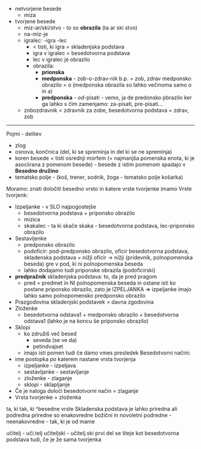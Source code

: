 - netvorjene besede
	- miza
- tvorjene besede
	- miz-ar/ski/stvo - to so **obrazila** (ta ar ski stvo)
	- na-miz-je
	- igralec: -igra -lec
		- < tisti, ki igra = skladenjska podstava
		- igra v igralec = besedotvorna podstava
		- lec v igralec je obrazilo
		- obrazila:
			- **prionska**
			- **medponska** - zob-o-zdrav-nik b.p. = zob, zdrav medponsko obrazilo = o (medponska obrazila so lahko večinoma samo o in a)
			- **predponska** - *od*-pisati - vemo, ja de predonsko pbrazilo ker ga lahko s čim zamenjamo: za-pisati, pre-pisati...
	- zobozdravnik < zdravnik za zobe, besedotvorna podstava = zdrav, zob
___
Pojmi - delitev
- zlog
- osnova, končnica (del, ki se spreminja in del ki se ne spreminja)
- koren besede = tisti osrednji morfem (= najmanjša pomenska enota, ki je  asociirana z pomenom besede) - besede z istim pomenom spadajo v **Besedno družino**
- tematsko polje - (koš, trener, sodnik, žoga - tematsko polje košarka)

Moramo: znati določiti besedno vrsto in katere vrste tvorjenke imamo
Vrste tvorjenk:
- Izpeljanke - v SLO najpogostejše
	- besedotvorna podstava + priponsko obrazilo
	- mizica
	- skakalec - ta ki skače skaka - besedotvorna podstava, lec-priponsko obrazilo
- Sestavljenke
	- predponsko obrazilo
	- podoficir: pod-predponsko obrazilo, oficir besedotvorna podstava, skladenska podstava = nižji oficir -> nižji (pridevnik, polnopomenska beseda) gre v pod, ki ni polnopomenska beseda
	- lahko dodajamo tudi priponske obrazila (podoficirski)
- **predpražnik** skladenjska podstava: to, da je pred pragom 
	- pred = predmet in NI polnopomenska beseda in ostane isti ko postane priponsko obrazilo, zato je IZPELJANKA => izpeljanke imajo lahko samo polnopomensko predponsko obrazilo
- Prazgodovina skladenjski podstavek = davna zgodovina
- Zloženke
	- besedotvorna odstava1 + medponsko obrazilo + besedotvorna odstava1 (lahko je na koncu še priponsko obrazilo)
- Sklopi
	- ko združiš več besed
		- seveda (se ve da)
		- petindvajset
	- imajo isti pomen tudi če damo vmes presledek
Besedotvorni načini:
- ime postopka po katerem nastane vrsta tvorjenja
	- izpeljanke - izpeljava
	- sestavljanke - sestavljanje
	- zloženke - zlaganje
	- sklopi - sklapljanje
- Če je naloga določi besedotvorni način = zlaganje
- Vrsta tvorjenke = zloženka

ta, ki
tak, ki
^besedne vrste
Skladenska podstava je lahko priredna ali podredna
priredne so enakovredne božični in novoletni
podredne - neenakovredne - tak, ki je od mame

učitelj - uči.telj
učiteljski - učitelj.ski
prvi del se šteje kot besedotvorna podstava tudi, če je že sama tvorjenka